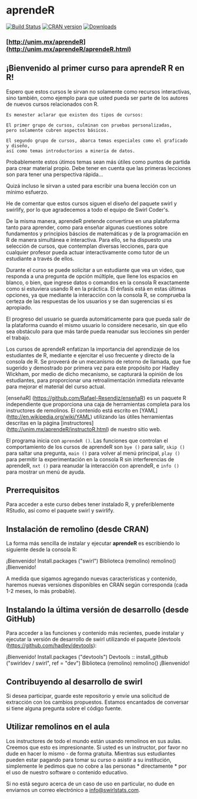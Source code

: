 # aprendeR

[![Build Status](https://unim.mx.png?branch=master)](https://unim.mx/aprendeR/aprendeR)
[![CRAN version](http://www.r-pkg.org/badges/version/aprendeR?color=3399ff)](https://cran.r-project.org/package=aprendeR)
[![Downloads](http://cranlogs.r-pkg.org/badges/aprendeR?color=3399ff)](http://cran-logs.rstudio.com/)


### [http://unim.mx/aprendeR](http://unim.mx/aprendeR/aprendeR.html)

## ¡Bienvenido al primer curso para aprendeR R en R!

Espero que estos cursos le sirvan no solamente como recursos interactivas, sino también, como ejemplo para que usted pueda ser parte de los autores de nuevos cursos relacionados con R.

```
Es menester aclarar que existen dos tipos de cursos:

El primer grupo de cursos, culminan con pruebas personalizadas, 
pero solamente cubren aspectos básicos.

El segundo grupo de cursos, abarca temas especiales como el graficado y diseño, 
así como temas introductorios a minería de datos.
```
Probablemente estos útimos temas sean más útiles como puntos de partida para crear material propio.
Debe tener en cuenta que las primeras lecciones son para tener una perspectiva rápida...


Quizá incluso le sirvan a usted para escribir una buena lección con un mínimo esfuerzo.

He de comentar que estos cursos siguen el diseño del paquete swirl y swirlify, por lo que agradecemos a todo el equipo de Swirl Coder's.


De la misma manera, aprendeR pretende convertirse en una plataforma tanto para aprender, como para enseñar algunas cuestiones sobre fundamentos y principios báscios de matemáticas y de la programación en R de manera simultánea e interactiva. Para ello, se ha dispuesto una selección de cursos, que contemplan diversas lecciones, para que cualquier profesor pueda actuar interactivamente como tutor de un estudiante a través de ellos. 

Durante el curso se puede solicitar a un estudiante que vea un video, que responda a una pregunta de opción múltiple, que llene los espacios en blanco, o bien, que ingrese datos o comandos en la consola R exactamente como si estuviera usando R en la práctica. El énfasis está en estas últimas opciones, ya que mediante la interacción con la consola R, se comprueba la certeza de las respuestas de los usuarios y se dan sugerencias si es apropiado. 

El progreso del usuario se guarda automáticamente para que pueda salir de la plataforma cuando el mismo usuario lo considere necesario, sin que ello sea obstáculo para que más tarde pueda reanudar sus lecciones sin perder el trabajo.

Los cursos de aprendeR enfatizan la importancia del aprendizaje de los estudiantes de R, mediante e ejercitar el uso frecuente y directo de la consola de R. Se proveerá de un mecanismo de retorno de llamada, que fue sugerido y demostrado por primera vez para este propósito por Hadley Wickham, por medio de dicho mecanismo, se capturará la opinión de los estudiantes, para proporcionar una retroalimentación inmediata relevante para mejorar el material del curso actual.

[enseñaR] (https://github.com/Rafael-Resendiz/enseñaR) es un paquete R independiente que proporciona una caja de herramientas completa para los instructores de remolinos. El contenido está escrito en [YAML] (http://en.wikipedia.org/wiki/YAML) utilizando las útiles herramientas descritas en la página [instructores] (http://unim.mx/aprendeR/instructoR.html) de nuestro sitio web.

El programa inicia con `aprendeR ()`. Las funciones que controlan el comportamiento de los cursos de aprendeR son `bye ()` para salir, `skip ()` para saltar una pregunta, `main ()` para volver al menú principal, `play ()` para permitir la experimentación en la consola R sin interferencias de aprendeR, `nxt ()` para reanudar la interacción con aprendeR, e `info ()` para mostrar un menú de ayuda.

## Prerrequisitos

Para acceder a este curso debes tener instalado R, y preferiblemente RStudio, así como el paquete swirl y swirlify.


## Instalación de remolino (desde CRAN)

La forma más sencilla de instalar y ejecutar <b>aprendeR</b> es escribiendo lo siguiente desde la consola R:

¡Bienvenido!
Install.packages ("swirl")
Biblioteca (remolino)
remolino()
¡Bienvenido!

A medida que sigamos agregando nuevas características y contenido, haremos nuevas versiones disponibles en CRAN según corresponda (cada 1-2 meses, lo más probable).

## Instalando la última versión de desarrollo (desde GitHub)

Para acceder a las funciones y contenido más recientes, puede instalar y ejecutar la versión de desarrollo de swirl utilizando el paquete [devtools (https://github.com/hadley/devtools):

¡Bienvenido!
Install.packages ("devtools")
Devtools :: install_github ("swirldev / swirl", ref = "dev")
Biblioteca (remolino)
remolino()
¡Bienvenido!

## Contribuyendo al desarrollo de swirl

Si desea participar, guarde este repositorio y envíe una solicitud de extracción con los cambios propuestos. Estamos encantados de conversar si tiene alguna pregunta sobre el código fuente.

## Utilizar remolinos en el aula

Los instructores de todo el mundo están usando remolinos en sus aulas. Creemos que esto es impresionante. Si usted es un instructor, por favor no dude en hacer lo mismo - de forma gratuita. Mientras sus estudiantes pueden estar pagando para tomar su curso o asistir a su institución, simplemente le pedimos que no cobre a las personas * directamente * por el uso de nuestro software o contenido educativo.

Si no está seguro acerca de un caso de uso en particular, no dude en enviarnos un correo electrónico a info@swirlstats.com.
